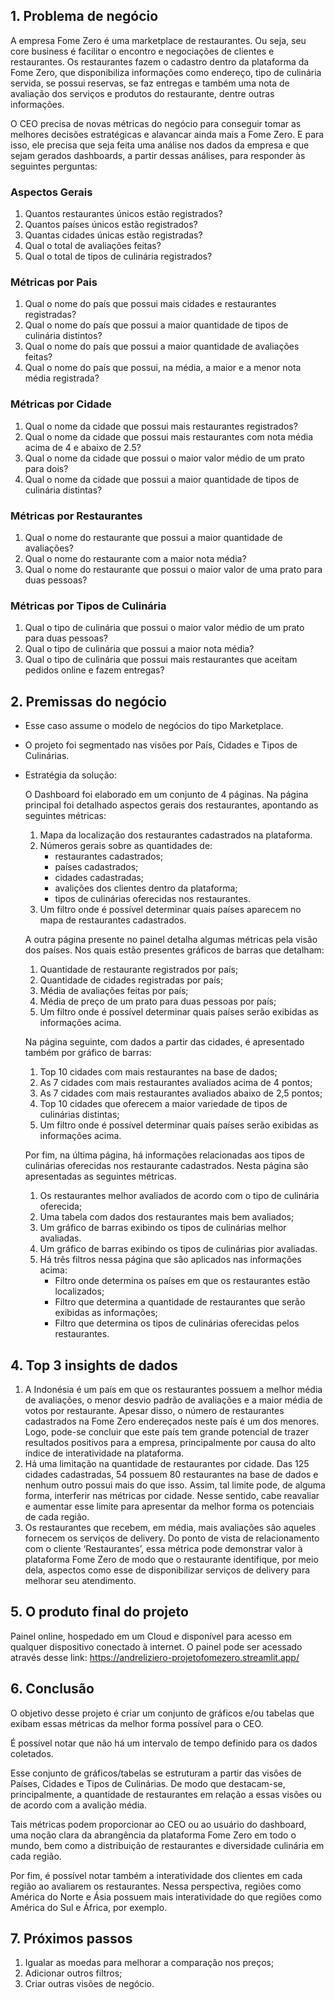 ## 1. Problema de negócio

A empresa Fome Zero é uma marketplace de restaurantes. Ou seja, seu core
business é facilitar o encontro e negociações de clientes e restaurantes. Os
restaurantes fazem o cadastro dentro da plataforma da Fome Zero, que disponibiliza
informações como endereço, tipo de culinária servida, se possui reservas, se faz
entregas e também uma nota de avaliação dos serviços e produtos do restaurante,
dentre outras informações.

O CEO precisa de novas métricas do negócio para conseguir tomar as melhores decisões estratégicas e alavancar ainda mais a Fome Zero. E para isso, ele precisa que seja feita uma análise nos dados da empresa e que sejam gerados dashboards, a partir dessas análises, para responder às seguintes perguntas:

### Aspectos Gerais

1. Quantos restaurantes únicos estão registrados?
2. Quantos países únicos estão registrados?
3. Quantas cidades únicas estão registradas?
4. Qual o total de avaliações feitas?
5. Qual o total de tipos de culinária registrados?

### Métricas por Pais

1. Qual o nome do país que possui mais cidades e restaurantes registradas?
2. Qual o nome do país que possui a maior quantidade de tipos de culinária
distintos?
3. Qual o nome do país que possui a maior quantidade de avaliações feitas?
4. Qual o nome do país que possui, na média, a maior e a menor nota média registrada?

### Métricas por Cidade

1. Qual o nome da cidade que possui mais restaurantes registrados?
2. Qual o nome da cidade que possui mais restaurantes com nota média acima de
4 e abaixo de 2.5?
3. Qual o nome da cidade que possui o maior valor médio de um prato para dois?
4. Qual o nome da cidade que possui a maior quantidade de tipos de culinária
distintas?

### Métricas por Restaurantes

1. Qual o nome do restaurante que possui a maior quantidade de avaliações?
2. Qual o nome do restaurante com a maior nota média?
3. Qual o nome do restaurante que possui o maior valor de uma prato para duas
pessoas?

### Métricas por Tipos de Culinária

1. Qual o tipo de culinária que possui o maior valor médio de um prato para duas
pessoas?
2. Qual o tipo de culinária que possui a maior nota média?
3. Qual o tipo de culinária que possui mais restaurantes que aceitam pedidos
online e fazem entregas?

## 2. Premissas do negócio

- Esse caso assume o modelo de negócios do tipo Marketplace.
- O projeto foi segmentado nas visões por País, Cidades e Tipos de Culinárias.
- Estratégia da solução:
    
    O Dashboard foi elaborado em um conjunto de 4 páginas. Na página principal foi detalhado aspectos gerais dos restaurantes, apontando as seguintes métricas:
    
    1. Mapa da localização dos restaurantes cadastrados na plataforma.
    2. Números gerais sobre as quantidades de:
        - restaurantes cadastrados;
        - países cadastrados;
        - cidades cadastradas;
        - avalições dos clientes dentro da plataforma;
        - tipos de culinárias oferecidas nos restaurantes.
    3. Um filtro onde é possível determinar quais países aparecem no mapa de restaurantes cadastrados. 
    
    A outra página presente no painel detalha algumas métricas pela visão dos países. Nos quais estão presentes gráficos de barras que detalham:
    
    1. Quantidade de restaurante registrados por país;
    2. Quantidade de cidades registradas por país;
    3. Média de avaliações feitas por país;
    4. Média de preço de um prato para duas pessoas por país;
    5. Um filtro onde é possível determinar quais países serão exibidas as informações acima.
    
    Na página seguinte, com dados a partir das cidades, é apresentado também por gráfico de barras:
    
    1. Top 10 cidades com mais restaurantes na base de dados;
    2. As 7 cidades com mais restaurantes avaliados acima de 4 pontos;
    3. As 7 cidades com mais restaurantes avaliados abaixo de 2,5 pontos;
    4. Top 10 cidades que oferecem a maior variedade de tipos de culinárias distintas;
    5. Um filtro onde é possível determinar quais países serão exibidas as informações acima.
    
    Por fim, na última página, há informações relacionadas aos tipos de culinárias oferecidas nos restaurante cadastrados. Nesta página são apresentadas as seguintes métricas.
    
    1. Os restaurantes melhor avaliados de acordo com o tipo de culinária oferecida;
    2. Uma tabela com dados dos restaurantes mais bem avaliados;
    3. Um gráfico de barras exibindo os tipos de culinárias melhor avaliadas.
    4. Um gráfico de barras exibindo os tipos de culinárias pior avaliadas.
    5. Há três filtros nessa página que são aplicados nas informações acima:
        - Filtro onde determina os países em que os restaurantes estão localizados;
        - Filtro que determina a quantidade de restaurantes que serão exibidas as informações;
        - Filtro que determina os tipos de culinárias oferecidas pelos restaurantes.
    

## 4. Top 3 insights de dados

1. A Indonésia é um país em que os restaurantes possuem a melhor média de avaliações, o menor desvio padrão de avaliações e a maior média de votos por restaurante. Apesar disso, o número de restaurantes cadastrados na Fome Zero endereçados neste país é um dos menores. Logo, pode-se concluir que este país tem grande potencial de trazer resultados positivos para a empresa, principalmente por causa do alto índice de interatividade na plataforma.
2. Há uma limitação na quantidade de restaurantes por cidade. Das 125 cidades cadastradas, 54 possuem 80 restaurantes na base de dados e nenhum outro possui mais do que isso. Assim, tal limite pode, de alguma forma, interferir nas métricas por cidade. Nesse sentido, cabe reavaliar e aumentar esse limite para apresentar da melhor forma os potenciais de cada região. 
3. Os restaurantes que recebem, em média, mais avaliações são aqueles fornecem os serviços de delivery. Do ponto de vista de relacionamento com o cliente ‘Restaurantes’, essa métrica pode demonstrar valor à plataforma Fome Zero de modo que o restaurante identifique, por meio dela, aspectos como esse de disponibilizar serviços de delivery para melhorar seu atendimento.

## 5. O produto final do projeto

Painel online, hospedado em um Cloud e disponível para acesso em
qualquer dispositivo conectado à internet.
O painel pode ser acessado através desse link: https://andreliziero-projetofomezero.streamlit.app/

## 6. Conclusão

O objetivo desse projeto é criar um conjunto de gráficos e/ou tabelas que exibam essas métricas da melhor forma possível para o CEO.

É possível notar que não há um intervalo de tempo definido para os dados coletados.

Esse conjunto de gráficos/tabelas se estruturam a partir das visões de Países, Cidades e Tipos de Culinárias. De modo que destacam-se, principalmente, a quantidade de restaurantes em relação a essas visões ou de acordo com a avalição média.

Tais métricas podem proporcionar ao CEO ou ao usuário do dashboard, uma noção clara da abrangência da plataforma Fome Zero em todo o mundo, bem como a distribuição de restaurantes e diversidade culinária em cada região. 

Por fim, é possível notar também a interatividade dos clientes em cada região ao avaliarem os restaurantes. Nessa perspectiva, regiões como América do Norte e Ásia possuem mais interatividade do que regiões como América do Sul e África, por exemplo. 

## 7. Próximos passos

1. Igualar as moedas para melhorar a comparação nos preços;
2. Adicionar outros filtros;
3. Criar outras visões de negócio.
